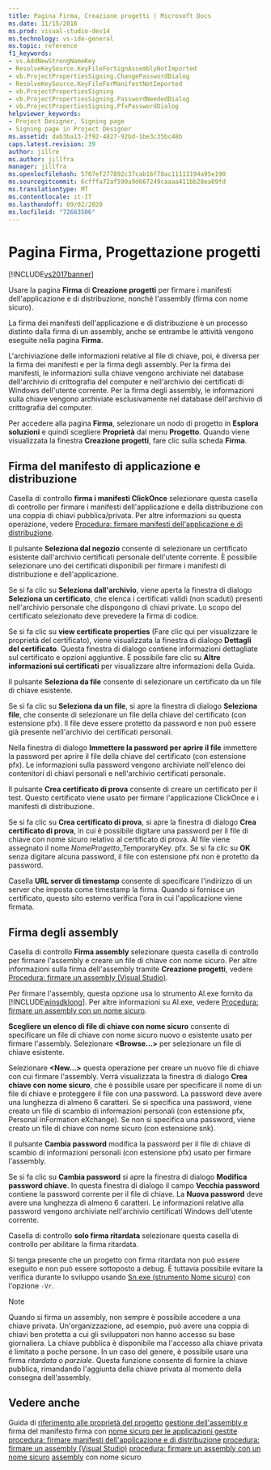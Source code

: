 ```yaml
---
title: Pagina Firma, Creazione progetti | Microsoft Docs
ms.date: 11/15/2016
ms.prod: visual-studio-dev14
ms.technology: vs-ide-general
ms.topic: reference
f1_keywords:
- vs.AddNewStrongNameKey
- ResolveKeySource.KeyFileForSignAssemblyNotImported
- vb.ProjectPropertiesSigning.ChangePasswordDialog
- ResolveKeySource.KeyFileForManifestNotImported
- vb.ProjectPropertiesSigning
- vb.ProjectPropertiesSigning.PasswordNeededDialog
- vb.ProjectPropertiesSigning.PfxPasswordDialog
helpviewer_keywords:
- Project Designer, Signing page
- Signing page in Project Designer
ms.assetid: dab3ba13-2f92-4827-92bd-1be3c35bc48b
caps.latest.revision: 39
author: jillre
ms.author: jillfra
manager: jillfra
ms.openlocfilehash: 5707ef277892c37cab16f78ac11113194a95e190
ms.sourcegitcommit: 6cfffa72af599a9d667249caaaa411bb28ea69fd
ms.translationtype: MT
ms.contentlocale: it-IT
ms.lasthandoff: 09/02/2020
ms.locfileid: "72663506"
---
```

# <a name="signing-page-project-designer"></a>Pagina Firma, Progettazione progetti
[!INCLUDE[vs2017banner](../../includes/vs2017banner.md)]

Usare la pagina **Firma** di **Creazione progetti** per firmare i manifesti dell'applicazione e di distribuzione, nonché l'assembly (firma con nome sicuro).

 La firma dei manifesti dell'applicazione e di distribuzione è un processo distinto dalla firma di un assembly, anche se entrambe le attività vengono eseguite nella pagina **Firma**.

 L'archiviazione delle informazioni relative al file di chiave, poi, è diversa per la firma dei manifesti e per la firma degli assembly. Per la firma dei manifesti, le informazioni sulla chiave vengono archiviate nel database dell'archivio di crittografia del computer e nell'archivio dei certificati di Windows dell'utente corrente. Per la firma degli assembly, le informazioni sulla chiave vengono archiviate esclusivamente nel database dell'archivio di crittografia del computer.

 Per accedere alla pagina **Firma**, selezionare un nodo di progetto in **Esplora soluzioni** e quindi scegliere **Proprietà** dal menu **Progetto**. Quando viene visualizzata la finestra **Creazione progetti**, fare clic sulla scheda **Firma**.

## <a name="application-and-deployment-manifest-signing"></a>Firma del manifesto di applicazione e distribuzione
 Casella di controllo **firma i manifesti ClickOnce** selezionare questa casella di controllo per firmare i manifesti dell'applicazione e della distribuzione con una coppia di chiavi pubblica/privata. Per altre informazioni su questa operazione, vedere [Procedura: firmare manifesti dell'applicazione e di distribuzione](../../ide/how-to-sign-application-and-deployment-manifests.md).

 Il pulsante **Seleziona dal negozio** consente di selezionare un certificato esistente dall'archivio certificati personale dell'utente corrente. È possibile selezionare uno dei certificati disponibili per firmare i manifesti di distribuzione e dell'applicazione.

 Se si fa clic su **Seleziona dall'archivio**, viene aperta la finestra di dialogo **Seleziona un certificato**, che elenca i certificati validi (non scaduti) presenti nell'archivio personale che dispongono di chiavi private. Lo scopo del certificato selezionato deve prevedere la firma di codice.

 Se si fa clic su **view certificate properties** (Fare clic qui per visualizzare le proprietà del certificato), viene visualizzata la finestra di dialogo **Dettagli del certificato**. Questa finestra di dialogo contiene informazioni dettagliate sul certificato e opzioni aggiuntive. È possibile fare clic su **Altre informazioni sui certificati** per visualizzare altre informazioni della Guida.

 Il pulsante **Seleziona da file** consente di selezionare un certificato da un file di chiave esistente.

 Se si fa clic su **Seleziona da un file**, si apre la finestra di dialogo **Seleziona file**, che consente di selezionare un file della chiave del certificato (con estensione pfx). Il file deve essere protetto da password e non può essere già presente nell'archivio dei certificati personali.

 Nella finestra di dialogo **Immettere la password per aprire il file** immettere la password per aprire il file della chiave del certificato (con estensione pfx). Le informazioni sulla password vengono archiviate nell'elenco dei contenitori di chiavi personali e nell'archivio certificati personale.

 Il pulsante **Crea certificato di prova** consente di creare un certificato per il test. Questo certificato viene usato per firmare l'applicazione ClickOnce e i manifesti di distribuzione.

 Se si fa clic su **Crea certificato di prova**, si apre la finestra di dialogo **Crea certificato di prova**, in cui è possibile digitare una password per il file di chiave con nome sicuro relativo al certificato di prova. Al file viene assegnato il nome *NomeProgetto*_TemporaryKey. pfx. Se si fa clic su **OK** senza digitare alcuna password, il file con estensione pfx non è protetto da password.

 Casella **URL server di timestamp** consente di specificare l'indirizzo di un server che imposta come timestamp la firma. Quando si fornisce un certificato, questo sito esterno verifica l'ora in cui l'applicazione viene firmata.

## <a name="assembly-signing"></a>Firma degli assembly
 Casella di controllo **Firma assembly** selezionare questa casella di controllo per firmare l'assembly e creare un file di chiave con nome sicuro. Per altre informazioni sulla firma dell'assembly tramite **Creazione progetti**, vedere [Procedura: firmare un assembly (Visual Studio)](https://msdn.microsoft.com/f468a7d3-234c-4353-924d-8e0ae5896564).

 Per firmare l'assembly, questa opzione usa lo strumento Al.exe fornito da [!INCLUDE[winsdklong](../../includes/winsdklong-md.md)]. Per altre informazioni su Al.exe, vedere [Procedura: firmare un assembly con un nome sicuro](https://msdn.microsoft.com/library/2c30799a-a826-46b4-a25d-c584027a6c67).

 **Scegliere un elenco di file di chiave con nome sicuro** consente di specificare un file di chiave con nome sicuro nuovo o esistente usato per firmare l'assembly. Selezionare **\<Browse...>** per selezionare un file di chiave esistente.

 Selezionare **\<New...>** questa operazione per creare un nuovo file di chiave con cui firmare l'assembly. Verrà visualizzata la finestra di dialogo **Crea chiave con nome sicuro**, che è possibile usare per specificare il nome di un file di chiave e proteggere il file con una password. La password deve avere una lunghezza di almeno 6 caratteri. Se si specifica una password, viene creato un file di scambio di informazioni personali (con estensione pfx, Personal inFormation eXchange). Se non si specifica una password, viene creato un file di chiave con nome sicuro (con estensione snk).

 Il pulsante **Cambia password** modifica la password per il file di chiave di scambio di informazioni personali (con estensione pfx) usato per firmare l'assembly.

 Se si fa clic su **Cambia password** si apre la finestra di dialogo **Modifica password chiave**. In questa finestra di dialogo il campo **Vecchia password** contiene la password corrente per il file di chiave. La **Nuova password** deve avere una lunghezza di almeno 6 caratteri. Le informazioni relative alla password vengono archiviate nell'archivio certificati Windows dell'utente corrente.

 Casella di controllo **solo firma ritardata** selezionare questa casella di controllo per abilitare la firma ritardata.

 Si tenga presente che un progetto con firma ritardata non può essere eseguito e non può essere sottoposto a debug. È tuttavia possibile evitare la verifica durante lo sviluppo usando [Sn.exe (strumento Nome sicuro)](https://msdn.microsoft.com/library/c1d2b532-1b8e-4c7a-8ac5-53b801135ec6) con l'opzione `-Vr`.

> [!NOTE]
> Quando si firma un assembly, non sempre è possibile accedere a una chiave privata. Un'organizzazione, ad esempio, può avere una coppia di chiavi ben protetta a cui gli sviluppatori non hanno accesso su base giornaliera. La chiave pubblica è disponibile ma l'accesso alla chiave privata è limitato a poche persone. In un caso del genere, è possibile usare una firma *ritardata* o *parziale*. Questa funzione consente di fornire la chiave pubblica, rimandando l'aggiunta della chiave privata al momento della consegna dell'assembly.

## <a name="see-also"></a>Vedere anche
 Guida di [riferimento alle proprietà del progetto](../../ide/reference/project-properties-reference.md) [gestione dell'assembly e](../../ide/managing-assembly-and-manifest-signing.md) firma del manifesto firma con [nome sicuro per le applicazioni gestite](https://msdn.microsoft.com/5fef3490-c519-4363-94fd-8b1ad260dab5) [procedura: firmare manifesti dell'applicazione e di distribuzione](../../ide/how-to-sign-application-and-deployment-manifests.md) [procedura: firmare un assembly (Visual Studio)](https://msdn.microsoft.com/f468a7d3-234c-4353-924d-8e0ae5896564) [procedura: firmare un assembly con un nome sicuro](https://msdn.microsoft.com/library/2c30799a-a826-46b4-a25d-c584027a6c67) [assembly](https://msdn.microsoft.com/library/d4a80263-f3e0-4d81-9b61-f0cbeae3797b) con nome sicuro
